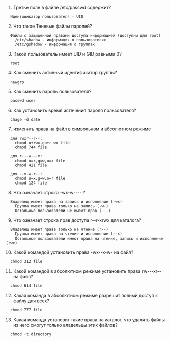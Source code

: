 1. Третье поле в файле /etc/passwd содержит?
```
  Идентификатор пользователя - UID	
```
2. Что такое Теневые файлы паролей?
```
  Файлы с защищенной правами доступа информацией (доступны для root)
	/etc/shadow - информация о пользователях
	/etc/gshadow - информация о группах
```
3. Какой пользователь имеет UID и GID равными 0?
```
  root
```
4. Как сменить активный идентификатор группы?
```
  newgrp 
```
5. Как сменить пароль пользователя?
```
  passwd user
```
6. Как установить время истечения пароля пользователя?
```
  chage -d date
```
7. изменить права на файл в символьном и абсолютном режиме
```
  для rwxr--r--:
	chmod u+rwx,go+r-wx file
	chmod 744 file

  для r---w---x:
	chmod u=r,g=w,o=x file
	chmod 421 file

  для --x-w-r--:
	chmod u=x,g=w,o=r file
	chmod 124 file
```
8. Что означает строка -wx-w---- ?
```
  Владелец имеет права на запись и исполнение (-wx)
	Группа имеет права только на запись (-w-)
	Остальные пользователи не имеют прав (---)
```
9. Что означает строка прав доступа r--r-xrwx для каталога?
```
  Владелец имеет права только на чтение (r--)
	Группа имеет права на чтение и исполнение (r-x)
	Остальные пользователи имеют права на чтение, запись и исполнение (rwx)
```
10. Какой командой установить права -wx--x-w- на файл? 
```
  chmod 312 file
```
11. Какой командой в абсолютном режиме установить права rw---xr-- на файл? 
```
  chmod 614 file
```
12. Какая команда в абсолютном режиме разрешит полный доступ к файлу для всех? 
```
  chmod 777 file
```
13. Какая команда установит такие права на каталог, что удалять файлы из него смогут только владельцы этих файлов?
```
  chmod +t directory
```
